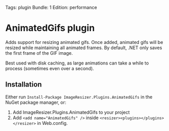 Tags: plugin
Bundle: 1
Edition: performance

# AnimatedGifs plugin

Adds support for resizing animated gifs. Once added, animated gifs will be resized while maintaining all animated frames. By default, .NET only saves the first frame of the GIF image.

Best used with disk caching, as large animations can take a while to process (sometimes even over a second).

## Installation

Either run `Install-Package ImageResizer.Plugins.AnimatedGifs` in the NuGet package manager, or:

1. Add ImageResizer.Plugins.AnimatedGifs to your project
2. Add `<add name="AnimatedGifs" />` inside `<resizer><plugins></plugins></resizer>` in Web.config.
